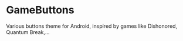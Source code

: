 # GameButtons
Various buttons theme for Android, inspired by games like Dishonored, Quantum Break,...
